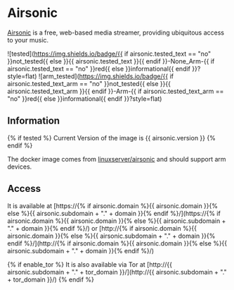 # Airsonic

[Airsonic](https://airsonic.github.io/) is a free, web-based media streamer, providing ubiquitous access to your music.

![tested](https://img.shields.io/badge/{{ if airsonic.tested_text == "no" }}not_tested{{ else }}{{ airsonic.tested_text }}{{ endif }}-None_Arm-{{ if airsonic.tested_text == "no" }}red{{ else }}informational{{ endif }}?style=flat)
![arm_tested](https://img.shields.io/badge/{{ if airsonic.tested_text_arm == "no" }}not_tested{{ else }}{{ airsonic.tested_text_arm }}{{ endif }}-Arm-{{ if airsonic.tested_text_arm == "no" }}red{{ else }}informational{{ endif }}?style=flat)

## Information

{% if tested %}
Current Version of the image is {{ airsonic.version }}
{% endif %}

The docker image comes from [linuxserver/airsonic](https://hub.docker.com/search?q=linuxserver%2Fairsonic&type=image) and should support arm devices.

## Access

It is available at [https://{% if airsonic.domain %}{{ airsonic.domain }}{% else %}{{ airsonic.subdomain + "." + domain }}{% endif %}/](https://{% if airsonic.domain %}{{ airsonic.domain }}{% else %}{{ airsonic.subdomain + "." + domain }}{% endif %}/) or [http://{% if airsonic.domain %}{{ airsonic.domain }}{% else %}{{ airsonic.subdomain + "." + domain }}{% endif %}/](http://{% if airsonic.domain %}{{ airsonic.domain }}{% else %}{{ airsonic.subdomain + "." + domain }}{% endif %}/)

{% if enable_tor %}
It is also available via Tor at [http://{{ airsonic.subdomain + "." + tor_domain }}/](http://{{ airsonic.subdomain + "." + tor_domain }}/)
{% endif %}

